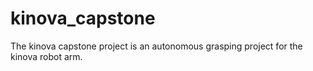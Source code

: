 # kinova_capstone

The kinova capstone project is an autonomous grasping project for the kinova robot arm.
